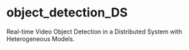 # object_detection_DS
Real-time Video Object Detection in a Distributed System with Heterogeneous Models.


